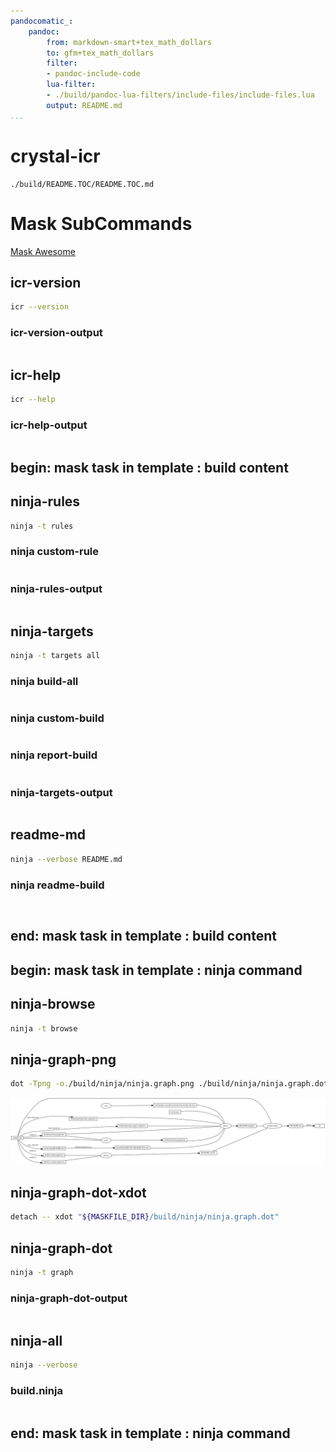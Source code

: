 ```yaml
---
pandocomatic_:
    pandoc:
        from: markdown-smart+tex_math_dollars
        to: gfm+tex_math_dollars
        filter:
        - pandoc-include-code
        lua-filter:
        - ./build/pandoc-lua-filters/include-files/include-files.lua
        output: README.md
...
```


# crystal-icr

<!-- markdownlint-disable MD007 MD030 -->
```{.include}
./build/README.TOC/README.TOC.md
```
<!-- markdownlint-enable MD007 MD030 -->

# Mask SubCommands

[Mask Awesome](https://github.com/huzhenghui/mask-awesome)

## icr-version

```bash
icr --version
```

### icr-version-output

```{.plain include=./build/icr-version-output.txt}
```

## icr-help

```bash
icr --help
```

### icr-help-output

<!-- markdownlint-disable MD013 -->
```{.plain include=./build/icr-help-output.txt}
```
<!-- markdownlint-enable MD013 -->

## begin: mask task in template : build content

## ninja-rules

```bash
ninja -t rules
```

### ninja custom-rule

```{.ninja include=build.ninja snippet=custom-rule}
```

### ninja-rules-output

```{.plain include=./build/ninja/ninja-rules-output.txt}
```

## ninja-targets

```bash
ninja -t targets all
```

### ninja build-all

```{.ninja include=build.ninja snippet=build-all}
```

### ninja custom-build

```{.ninja include=build.ninja snippet=custom-build}

```

### ninja report-build

```{.ninja include=build.ninja snippet=report-build}

```

### ninja-targets-output

```{.plain include=./build/ninja/ninja-targets-output.txt}
```

## readme-md

```bash
ninja --verbose README.md
```

### ninja readme-build

```{.ninja include=build.ninja snippet=custom-readme-build}
```

```{.ninja include=build.ninja snippet=readme-build}
```

## end: mask task in template : build content

## begin: mask task in template : ninja command

## ninja-browse

```bash
ninja -t browse
```

## ninja-graph-png

```bash
dot -Tpng -o./build/ninja/ninja.graph.png ./build/ninja/ninja.graph.dot
```

![ninja](./build/ninja/ninja.graph.png)

## ninja-graph-dot-xdot

```bash
detach -- xdot "${MASKFILE_DIR}/build/ninja/ninja.graph.dot"
```

## ninja-graph-dot

```bash
ninja -t graph
```

### ninja-graph-dot-output

```{.dot include=./build/ninja/ninja.graph.dot}
```

## ninja-all

```bash
ninja --verbose
```

### build.ninja

```{.ninja include=./build.ninja}
```

## end: mask task in template : ninja command
